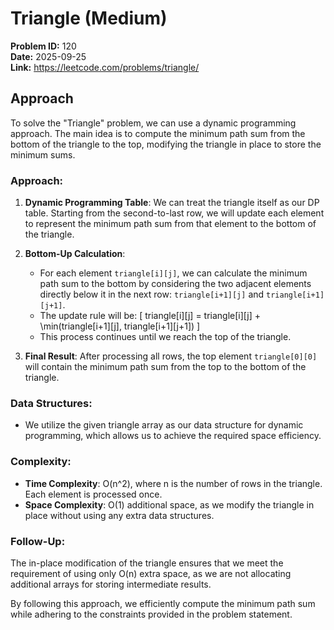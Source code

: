 # Triangle (Medium)

**Problem ID:** 120  
**Date:** 2025-09-25  
**Link:** https://leetcode.com/problems/triangle/

## Approach

To solve the "Triangle" problem, we can use a dynamic programming approach. The main idea is to compute the minimum path sum from the bottom of the triangle to the top, modifying the triangle in place to store the minimum sums.

### Approach:

1. **Dynamic Programming Table**: We can treat the triangle itself as our DP table. Starting from the second-to-last row, we will update each element to represent the minimum path sum from that element to the bottom of the triangle.

2. **Bottom-Up Calculation**:
   - For each element `triangle[i][j]`, we can calculate the minimum path sum to the bottom by considering the two adjacent elements directly below it in the next row: `triangle[i+1][j]` and `triangle[i+1][j+1]`.
   - The update rule will be:
     \[
     triangle[i][j] = triangle[i][j] + \min(triangle[i+1][j], triangle[i+1][j+1])
     \]
   - This process continues until we reach the top of the triangle.

3. **Final Result**: After processing all rows, the top element `triangle[0][0]` will contain the minimum path sum from the top to the bottom of the triangle.

### Data Structures:
- We utilize the given triangle array as our data structure for dynamic programming, which allows us to achieve the required space efficiency.

### Complexity:
- **Time Complexity**: O(n^2), where n is the number of rows in the triangle. Each element is processed once.
- **Space Complexity**: O(1) additional space, as we modify the triangle in place without using any extra data structures.

### Follow-Up:
The in-place modification of the triangle ensures that we meet the requirement of using only O(n) extra space, as we are not allocating additional arrays for storing intermediate results. 

By following this approach, we efficiently compute the minimum path sum while adhering to the constraints provided in the problem statement.
